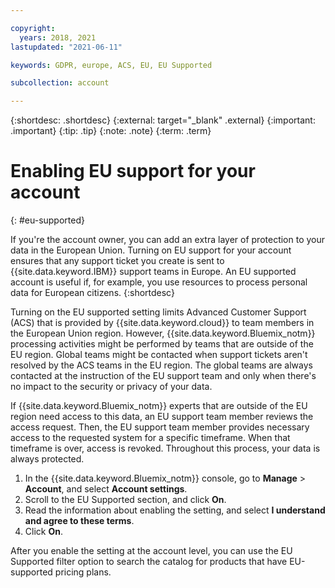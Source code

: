 ```yaml
---

copyright:
  years: 2018, 2021
lastupdated: "2021-06-11"

keywords: GDPR, europe, ACS, EU, EU Supported

subcollection: account

---
```


{:shortdesc: .shortdesc}
{:external: target="_blank" .external}
{:important: .important}
{:tip: .tip}
{:note: .note}
{:term: .term}


# Enabling EU support for your account
{: #eu-supported}

If you're the account owner, you can add an extra layer of protection to your data in the European Union. Turning on EU support for your account ensures that any support ticket you create is sent to {{site.data.keyword.IBM}} support teams in Europe. An EU supported account is useful if, for example, you use resources to process personal data for European citizens. 
{:shortdesc}

Turning on the EU supported setting limits Advanced Customer Support (ACS) that is provided by {{site.data.keyword.cloud}} to team members in the European Union region. However, {{site.data.keyword.Bluemix_notm}} processing activities might be performed by teams that are outside of the EU region. Global teams might be contacted when support tickets aren't resolved by the ACS teams in the EU region. The global teams are always contacted at the instruction of the EU support team and only when there's no impact to the security or privacy of your data.

 If {{site.data.keyword.Bluemix_notm}} experts that are outside of the EU region need access to this data, an EU support team member reviews the access request. Then, the EU support team member provides necessary access to the requested system for a specific timeframe. When that timeframe is over, access is revoked. Throughout this process, your data is always protected.

  1. In the {{site.data.keyword.Bluemix_notm}} console, go to **Manage** > **Account**, and select **Account settings**.
  2. Scroll to the EU Supported section, and click **On**.
  3. Read the information about enabling the setting, and select **I understand and agree to these terms**.
  4. Click **On**.

   After you enable the setting at the account level, you can use the EU Supported filter option to search the catalog for products that have EU-supported pricing plans. 

